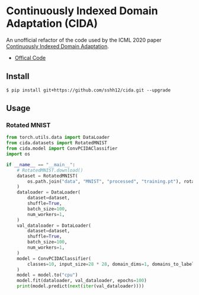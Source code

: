 # Continuously Indexed Domain Adaptation (CIDA)

An unofficial refactor of the code used by the ICML 2020 paper [Continuously Indexed Domain Adaptation](http://wanghao.in/paper/ICML20_CIDA.pdf).

- [Offical Code](https://github.com/hehaodele/CIDA)

## Install

```
$ pip install git+https://github.com/sshh12/cida.git --upgrade
```

## Usage

### Rotated MNIST

```python
from torch.utils.data import DataLoader
from cida.datasets import RotatedMNIST
from cida.model import ConvPCIDAClassifier
import os

if __name__ == "__main__":
    # RotatedMNIST.download()
    dataset = RotatedMNIST(
        os.path.join("data", "MNIST", "processed", "training.pt"), rotate_range=(0, 360), train_range=(0, 45)
    )
    dataloader = DataLoader(
        dataset=dataset,
        shuffle=True,
        batch_size=100,
        num_workers=1,
    )
    val_dataloader = DataLoader(
        dataset=dataset,
        shuffle=True,
        batch_size=100,
        num_workers=1,
    )
    model = ConvPCIDAClassifier(
        classes=10, input_size=28 * 28, domain_dims=1, domains_to_labels=RotatedMNIST.domains_to_labels, verbose=True
    )
    model = model.to("cpu")
    model.fit(dataloader, val_dataloader, epochs=100)
    print(model.predict(next(iter(val_dataloader))))
```
